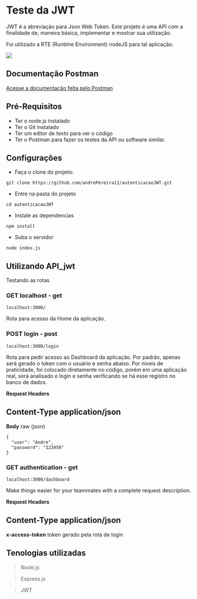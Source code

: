 # Teste da JWT 

JWT é a abreviação para Json Web Token. Este projeto é uma API com a finalidade de, maneira básica, implementar e mostrar sua utilização. 

Foi utilizado a RTE (Runtime Environment) nodeJS para tal aplicação.

<img src="https://img.shields.io/static/v1?label=npm&message=v7.0.2&color=FFDC28&style=for-the-badge&logo=ghost"/>

## Documentação Postman
[Acesse a documentação feita pelo Postman](https://documenter.getpostman.com/view/5196767/TVzRGdaq)

## Pré-Requisitos

 - Ter o node.js instalado
 - Ter o Git instalado
 - Ter um editor de texto para ver o código
 - Ter o Postman para fazer os testes da API ou software similar.

## Configurações
- Faça o clone do projeto:
```
git clone https://github.com/andrePereira11/autenticacaoJWT.git
```
- Entre na pasta do projeto
```
cd autenticacaoJWT
```

- Instale as dependencias
```
npm install
```

- Suba o servidor
```
node index.js
```


## Utilizando API_jwt
Testando as rotas

### GET localhost - get
```
localhost:3000/
```
Rota para acesso da Home da aplicação. 

### POST login - post
```
localhost:3000/login
```
Rota para pedir acesso ao Dashboard da aplicação. Por padrão, apenas será gerado o token com o usuário e senha abaixo. Por níveis de praticidade, foi colocado diretamente no código, porém em uma aplicação real, será analisado o login e senha verificando se há esse registro no banco de dados.

**Request Headers**

**Content-Type**          application/json
---
**Body** raw (json)
```
{
  "user": "Andre",
  "password": "123456"
}
```

### GET authentication - get
```
localhost:3000/dashboard
```
Make things easier for your teammates with a complete request description.

**Request Headers**

**Content-Type**           application/json
---
**x-access-token**         token gerado pela rota de login

## Tenologias utilizadas

> Node.js

> Express.js

> JWT
